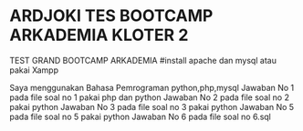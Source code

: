 # ARDJOKI TES BOOTCAMP ARKADEMIA KLOTER 2
TEST GRAND BOOTCAMP ARKADEMIA 
#install apache dan mysql atau pakai Xampp


Saya menggunakan Bahasa Pemrograman python,php,mysql
Jawaban No 1 pada file soal no 1 pakai php dan python
Jawaban No 2 pada file soal no 2 pakai python
Jawaban No 3 pada file soal no 3 pakai python
Jawaban No 5 pada file soal no 5 pakai python
Jawaban No 6 pada file soal no 6.sql
